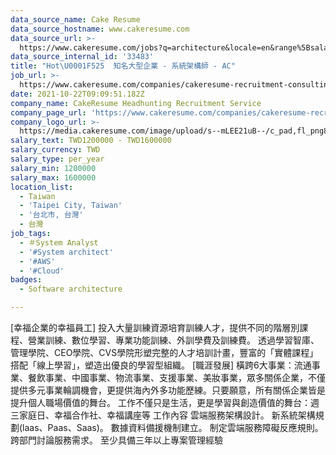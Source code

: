 ```yaml
---
data_source_name: Cake Resume
data_source_hostname: www.cakeresume.com
data_source_url: >-
  https://www.cakeresume.com/jobs?q=architecture&locale=en&range%5Bsalary_range%5D%5Bmin%5D=1000000&page=4
data_source_internal_id: '33483'
title: "Hot\U0001F525  知名大型企業 - 系統架構師 - AC"
job_url: >-
  https://www.cakeresume.com/companies/cakeresume-recruitment-consulting/jobs/d33cef
date: 2021-10-22T09:09:51.182Z
company_name: CakeResume Headhunting Recruitment Service
company_page_url: 'https://www.cakeresume.com/companies/cakeresume-recruitment-consulting'
company_logo_url: >-
  https://media.cakeresume.com/image/upload/s--mLEE21uB--/c_pad,fl_png8,h_200,w_200/v1620881212/vdbipassrdfr8omwzeq6.png
salary_text: TWD1200000 - TWD1600000
salary_currency: TWD
salary_type: per_year
salary_min: 1200000
salary_max: 1600000
location_list:
  - Taiwan
  - 'Taipei City, Taiwan'
  - '台北市, 台灣'
  - 台灣
job_tags:
  - ＃System Analyst
  - '#System architect'
  - '#AWS'
  - '#Cloud'
badges:
  - Software architecture

---
```


[幸福企業的幸福員工] 投入大量訓練資源培育訓練人才，提供不同的階層別課程、營業訓練、數位學習、專業功能訓練、外訓學費及訓練費。 透過學習智庫、管理學院、CEO學院、CVS學院形塑完整的人才培訓計畫，豐富的「實體課程」搭配「線上學習」，塑造出優良的學習型組織。 [職涯發展] 橫跨6大事業：流通事業、餐飲事業、中國事業、物流事業、支援事業、美妝事業，眾多關係企業，不僅提供多元事業輪調機會，更提供海內外多功能歷練。只要願意，所有關係企業皆是提升個人職場價值的舞台。 工作不僅只是生活，更是學習與創造價值的舞台：週三家庭日、幸福合作社、幸福講座等 工作內容 雲端服務架構設計。 新系統架構規劃(laas、Paas、Saas)。 數據資料備援機制建立。 制定雲端服務障礙反應規則。 跨部門討論服務需求。 至少具備三年以上專案管理經驗